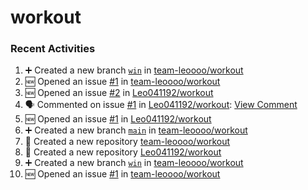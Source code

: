 # workout
### Recent Activities
<!--START_SECTION:activity-->
1. ➕ Created a new branch [`win`](https://github.com/team-leoooo/workout/tree/win) in [team-leoooo/workout](https://github.com/team-leoooo/workout)
2. 🆕 Opened an issue [#1](https://github.com/team-leoooo/workout/issues/1) in [team-leoooo/workout](https://github.com/team-leoooo/workout)
3. 🆕 Opened an issue [#2](https://github.com/Leo041192/workout/issues/2) in [Leo041192/workout](https://github.com/Leo041192/workout)
4. 🗣 Commented on issue [#1](https://github.com/Leo041192/workout/issues/1) in [Leo041192/workout](https://github.com/Leo041192/workout): [View Comment](https://github.com/Leo041192/workout/issues/1#issuecomment-2378317326)
5. 🆕 Opened an issue [#1](https://github.com/Leo041192/workout/issues/1) in [Leo041192/workout](https://github.com/Leo041192/workout)
6. ➕ Created a new branch [`main`](https://github.com/team-leoooo/workout/tree/main) in [team-leoooo/workout](https://github.com/team-leoooo/workout)
7. 🎉 Created a new repository [team-leoooo/workout](https://github.com/team-leoooo/workout)
8. 🎉 Created a new repository [Leo041192/workout](https://github.com/Leo041192/workout)
9. ➕ Created a new branch [`win`](https://github.com/team-leoooo/workout/tree/win) in [team-leoooo/workout](https://github.com/team-leoooo/workout)
10. 🆕 Opened an issue [#1](https://github.com/team-leoooo/workout/issues/1) in [team-leoooo/workout](https://github.com/team-leoooo/workout)
<!--END_SECTION:activity-->
